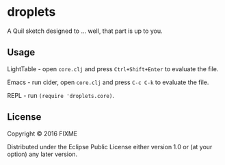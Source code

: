 # droplets

A Quil sketch designed to ... well, that part is up to you.

## Usage

LightTable - open `core.clj` and press `Ctrl+Shift+Enter` to evaluate the file.

Emacs - run cider, open `core.clj` and press `C-c C-k` to evaluate the file.

REPL - run `(require 'droplets.core)`.

## License

Copyright © 2016 FIXME

Distributed under the Eclipse Public License either version 1.0 or (at
your option) any later version.
